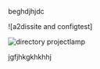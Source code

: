 beghdjhjdc

![a2dissite and configtest]



![directory   projectlamp](https://github.com/NANA-2016/faith/assets/141503408/31296bf8-13af-4de1-bc4d-2f4627f4eda1)

jgfjhkgkhkhhj
